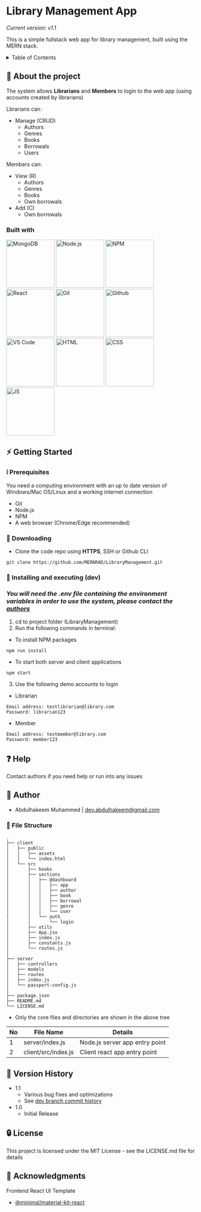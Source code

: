 # Library Management App

_Current version: v1.1_

This is a simple fullstack web app for library management, built using the MERN stack.

<!-- TABLE OF CONTENTS -->

<details>
  <summary>Table of Contents</summary>
  <ol>
    <li>
      <a href="#-about-the-project">About the project</a>
      <ul>
        <li><a href="#built-with">Built With</a></li>
      </ul>
    </li>
    <li>
      <a href="#-getting-started">Getting Started</a>
      <ul>
        <li><a href="#-prerequisites">Prerequisites</a></li>
        <li><a href="#-downloading">Downloading</a></li>
        <li><a href="#-installing-and-executing-dev">Installing and executing (dev)</a></li>
      </ul>
    </li>
    <li><a href="#-help">Help</a></li>
    <li><a href="#-authors">Authors</a></li>
    <li><a href="#-file-structure">File Structure</a></li>
    <li><a href="#-gallery">Gallery</a></li>
    <li><a href="#-version-history">Version History</a></li>
    <li><a href="#-license">License</a></li>
    <li><a href="#-acknowledgments">Acknowledgments</a></li>
  </ol>
</details>

<!-- ABOUT THE PROJECT -->

## 🔰 About the project

The system allows **Librarians** and **Members** to login to the web app (using accounts created by librarians)

Lbrarians can:

- Manage (CRUD)
  - Authors
  - Genres
  - Books
  - Borrowals
  - Users

Members can:

- View (R)
  - Authors
  - Genres
  - Books
  - Own borrowals
- Add (C)
  - Own borrowals

### Built with

<div style="display:inline-block">
<img alt="MongoDB"src="https://github.com/yurijserrano/Github-Profile-Readme-Logos/blob/master/databases/mongodb.svg" width="128"/>
<img alt="Node.js" src="https://github.com/yurijserrano/Github-Profile-Readme-Logos/blob/master/frameworks/nodejs.svg" width="128"/>
<img alt="NPM" src="https://github.com/yurijserrano/Github-Profile-Readme-Logos/blob/master/others/npm.svg" width="128"/>
<img alt="React" src="https://github.com/yurijserrano/Github-Profile-Readme-Logos/blob/master/frameworks/react.svg" width="128"/>
<img alt="Git" src="https://github.com/yurijserrano/Github-Profile-Readme-Logos/blob/master/others/git.svg" width="128"/>
<img alt="Github" src="https://github.com/yurijserrano/Github-Profile-Readme-Logos/blob/master/cloud/github.svg" width="128"/>
<img alt="VS Code" src="https://github.com/yurijserrano/Github-Profile-Readme-Logos/blob/master/text%20editors/vscode.svg" width="128"/>
<img alt="HTML" src="https://github.com/yurijserrano/Github-Profile-Readme-Logos/blob/master/others/html.svg" width="128"/>
<img alt="CSS" src="https://github.com/yurijserrano/Github-Profile-Readme-Logos/blob/master/others/css.svg" width="128"/>
<img alt="JS" src="https://github.com/yurijserrano/Github-Profile-Readme-Logos/blob/master/programming%20languages/javascript.svg" width="128"/>

</div>

<!-- GETTING STARTED -->

## ⚡ Getting Started

### ❕ Prerequisites

You need a computing environment with an up to date version of Windows/Mac OS/Linux and a working internet connection

- Git
- Node.js
- NPM
- A web browser (Chrome/Edge recommended)

### 🔻 Downloading

- Clone the code repo using **HTTPS**, SSH or Github CLI

```
git clone https://github.com/MERNRAD/LibraryManagement.git
```

### 🚀 Installing and executing (dev)

### _You will need the .env file containing the environment variables in order to use the system, please contact the <a href="#-authors">authors</a>_

1. cd to project folder (LibraryManagement)
2. Run the following commands in terminal:

- To install NPM packages

```
npm run install
```

- To start both server and client applications

```
npm start
```

3. Use the following demo accounts to login

- Librarian

```
Email address: testlibrarian@library.com
Password: librarian123
```

- Member

```
Email address: testmember@library.com
Password: member123
```

<!-- HELP -->

## ❓ Help

Contact authors if you need help or run into any issues

<!-- AUTHORS -->

## 👥 Author

- Abdulhakeem Muhammed | dev.abdulhakeem@gmail.com

<!-- FILE STRUCTURE -->

### 📂 File Structure

```
.
├── client
│   ├── public
│   │   ├── assets
│   │   └── index.html
│   └── src
│       ├── hooks
│       ├── sections
│       │   ├── @dashboard
│       │   │   ├── app
│       │   │   ├── author
│       │   │   ├── book
│       │   │   ├── borrowal
│       │   │   ├── genre
│       │   │   └── user
|       │   └── auth
│       │       └── login
│       ├── utils
│       ├── App.jsx
│       ├── index.js
│       ├── constants.js
│       └── routes.js
│
├── server
│   ├── controllers
│   ├── models
│   ├── routes
│   ├── index.js
│   └── passport-config.js
│
├── package.json
├── README.md
└── LICENSE.md
```

- Only the core files and directories are shown in the above tree

| No  | File Name           | Details                        |
| --- | ------------------- | ------------------------------ |
| 1   | server/index.js     | Node.js server app entry point |
| 2   | client/src/index.js | Client react app entry point   |

<!-- VERSION HISTORY -->

## 📄 Version History

- 1.1
  - Various bug fixes and optimizations
  - See [dev branch commit history](https://github.com/ennas-de/library-management/commits/dev)
- 1.0
  - Initial Release

<!-- LICENSE -->

## 🔒 License

This project is licensed under the MIT License - see the LICENSE.md file for details

<!-- ACKNOWLEDGEMENTS -->

## 🌟 Acknowledgments

Frontend React UI Template

- [@minimal/material-kit-react](https://mui.com/store/items/minimal-dashboard-free/)

